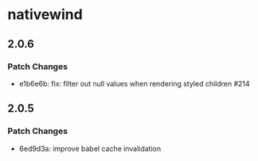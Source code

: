 # nativewind

## 2.0.6

### Patch Changes

- e1b6e6b: fix: filter out null values when rendering styled children #214

## 2.0.5

### Patch Changes

- 6ed9d3a: improve babel cache invalidation
